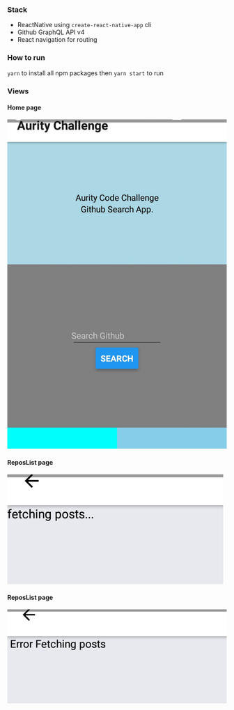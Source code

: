 

### Stack
* ReactNative using `create-react-native-app` cli
* Github GraphQL API v4
* React navigation for routing

### How to run
`yarn` to install all npm packages
then
`yarn start` to run

### Views
#### Home page
![Home Page](/screenshots/home.jpg?raw=true "Home Page")

#### ReposList page
![Fetching](/screenshots/fetching.jpg?raw=true "Repos Page fetching repos")

#### ReposList page
![Error Fetching](/screenshots/error_fetching.jpg?raw=true "Repos Page error fetching")

